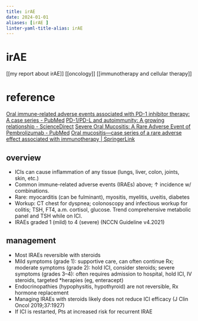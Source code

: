 ```yaml
---
title: irAE 
date: 2024-01-01
aliases: [irAE ]
linter-yaml-title-alias: irAE 
---
```

# irAE 
[[my report about irAE]]
[[oncology]]
[[immunotherapy and cellular therapy]]

# reference
[Oral immune-related adverse events associated with PD-1 inhibitor therapy: A case series - PubMed](https://pubmed.ncbi.nlm.nih.gov/31642136/)
[PD-1/PD-L and autoimmunity: A growing relationship - ScienceDirect](https://www.sciencedirect.com/science/article/abs/pii/S0008874916301095)
[Severe Oral Mucositis: A Rare Adverse Event of Pembrolizumab - PubMed](https://pubmed.ncbi.nlm.nih.gov/30005106/)
[Oral mucositis—case series of a rare adverse effect associated with immunotherapy | SpringerLink](https://link.springer.com/article/10.1007/s00520-021-05993-5)

## overview
* ICIs can cause inflammation of any tissue (lungs, liver, colon, joints, skin, etc.)
* Common immune-related adverse events (IRAEs) above; ↑ incidence w/ combinations.
* Rare: myocarditis (can be fulminant), myositis, myelitis, uveitis, diabetes
* Workup: CT chest for dyspnea; colonoscopy and infectious workup for colitis; TSH, FT4, a.m. cortisol, glucose. Trend comprehensive metabolic panel and TSH while on ICI.
* IRAEs graded 1 (mild) to 4 (severe) (NCCN Guideline v4.2021)
## management 
* Most IRAEs reversible with steroids
* Mild symptoms (grade 1): supportive care, can often continue Rx; moderate symptoms (grade 2): hold ICI, consider steroids; severe symptoms (grades 3–4): often requires admission to hospital, hold ICI, IV steroids, targeted *herapies (eg, enteracept)
* Endocrinopathies (hypophysitis, hypothyroid) are not reversible, Rx hormone replacement
* Managing IRAEs with steroids likely does not reduce ICI efficacy (J Clin Oncol 2019;37:1927)
* If ICI is restarted, Pts at increased risk for recurrent IRAE
